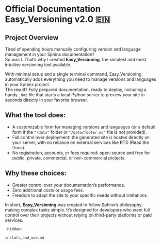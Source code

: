 # Official Documentation Easy_Versioning v2.0 🇪🇳

## Project Overview  

Tired of spending hours manually configuring version and language management in your Sphinx documentation?  
So was I. That’s why I created **Easy_Versioning**, the simplest and most intuitive versioning tool available.  

With minimal setup and a single terminal command, Easy_Versioning automatically adds everything you need to manage versions and languages in your Sphinx project.  
The result? Fully prepared documentation, ready to deploy, including a handy `.bat` file that starts a local Python server to preview your site in seconds directly in your favorite browser.  

## What the tool does:  
 - A customizable form for managing versions and languages (or a default form if the `"/data"` folder or `"/data/footer.md"` file is not provided).  
 - Full control over deployment: the generated site is hosted directly on your server, with no reliance on external services like RTD (Read the Docs).  
 - No registration, accounts, or fees required: open-source and free for public, private, commercial, or non-commercial projects.  

## Why these choices:  
- Greater control over your documentation’s performance.  
- Zero additional costs or usage fees.  
- Freedom to adapt the site to your specific needs without limitations.  

In short, **Easy_Versioning** was created to follow Sphinx’s philosophy: making complex tasks simple. It’s designed for developers who want full control over their projects without relying on third-party platforms or paid services.

```{toctree}
:hidden:

install_and_use.md
```